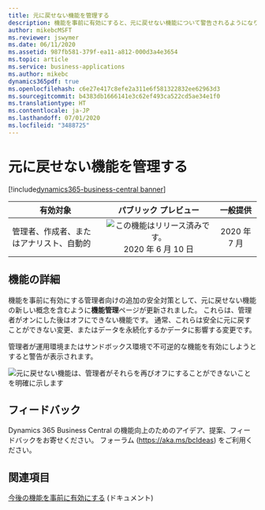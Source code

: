 ```yaml
---
title: 元に戻せない機能を管理する
description: 機能を事前に有効にすると、元に戻せない機能について警告されるようになりました。
author: mikebcMSFT
ms.reviewer: jswymer
ms.date: 06/11/2020
ms.assetid: 987fb581-379f-ea11-a812-000d3a4e3654
ms.topic: article
ms.service: business-applications
ms.author: mikebc
dynamics365pdf: true
ms.openlocfilehash: c6e27e417c8efe2a311e6f581322832ee62963d3
ms.sourcegitcommit: b4383db1666141e3c62ef493ca522cd5ae34e1f0
ms.translationtype: HT
ms.contentlocale: ja-JP
ms.lasthandoff: 07/01/2020
ms.locfileid: "3488725"
---
```

# <a name="manage-irreversible-features"></a>元に戻せない機能を管理する
[!include[dynamics365-business-central banner](../includes/dynamics365-business-central.md)]

| 有効対象    |  パブリック プレビュー | 一般提供 | 
| ---------- | :----------: |:----------: |
|管理者、作成者、またはアナリスト、自動的|![この機能はリリース済みです。](/dynamics365-release-plan/media/green-checkmark.png "この機能はリリース済みです。") 2020 年 6 月 10 日| 2020 年 7 月|






## <a name="feature-details"></a>機能の詳細
<!--feature detail start -->
機能を事前に有効にする管理者向けの追加の安全対策として、元に戻せない機能の新しい概念を含むように**機能管理**ページが更新されました。 これらは、管理者がオンにした後はオフにできない機能です。 通常、これらは安全に元に戻すことができない変更、またはデータを永続化するかデータに影響する変更です。

管理者が運用環境またはサンドボックス環境で不可逆的な機能を有効にしようとすると警告が表示されます。

![元に戻せない機能は、管理者がそれらを再びオフにすることができないことを明確に示します](media/irreversible-3000x2000.png "元に戻せない機能は、管理者がそれらを再びオフにすることができないことを明確に示します")
<!--feature detail end -->






## <a name="tell-us-what-you-think"></a>フィードバック
Dynamics 365 Business Central の機能向上のためのアイデア、提案、フィードバックをお寄せください。 フォーラム (https://aka.ms/bcIdeas) をご利用ください。




## <a name="see-also"></a>関連項目

<!--docs start-->
[今後の機能を事前に有効にする](https://docs.microsoft.com/dynamics365/business-central/dev-itpro/administration/feature-management) (ドキュメント)
<!--docs end-->
